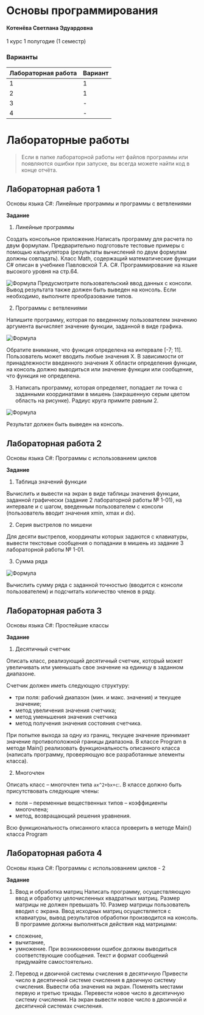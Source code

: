 # Основы программирования

#### Котенёва Светлана Эдуардовна

1 курс 1 полугодие (1 семестр)

### Варианты

| Лабораторная работа | Вариант |
| :------------------ | :------ |
| 1                   | 1       |
| 2                   | 1       |
| 3                   | -       |
| 4                   | -       |

# Лабораторные работы

> Если в папке лабораторной работы нет файлов программы или появляются ошибки при запуске, вы всегда можете найти код в конце отчёта.

## Лабораторная работа 1

Основы языка С#: Линейные программы и программы с ветвлениями

**Задание**

1. Линейные программы

Создать консольное приложение.Написать программу для расчета по двум формулам. Предварительно подготовьте тестовые примеры с помощью калькулятора (результаты вычислений по двум формулам должны совпадать). Класс Math, содержащий математические функции C# описан в учебнике Павловской Т.А. C#. Программирование на языке высокого уровня на стр.64.

![Формула](https://github.com/SSAU-gilera/bachelor-1-op/blob/main/src/img-task-1.1.jpg)
Предусмотрите пользовательский ввод данных с консоли. Вывод результата также должен быть выведен на консоль. Если необходимо, выполните преобразование типов.

2. Программы с ветвлениями

Напишите программу, которая по введенному пользователем значению аргумента вычисляет значение функции, заданной в виде графика.

![Формула](https://github.com/SSAU-gilera/bachelor-1-op/blob/main/src/img-task-1.2.jpg)

Обратите внимание, что функция определена на интервале [-7; 11].
Пользователь может вводить любые значения Х. В зависимости от принадлежности введенного значения Х области определения функции, на консоль должно выводиться или значение функции или сообщение, что функция не определена.

3. Написать программу, которая определяет, попадает ли точка с заданными координатами в мишень (закрашенную серым цветом область на рисунке). Радиус круга примите равным 2.

![Формула](https://github.com/SSAU-gilera/bachelor-1-op/blob/main/src/img-task-1.3.jpg)

Результат должен быть выведен на консоль.

## Лабораторная работа 2

Основы языка С#: Программы с использованием циклов

**Задание**

1. Таблица значений функции

Вычислить и вывести на экран в виде таблицы значения функции, заданной графически (задание 2 лабораторной работы № 1-01), на интервале и с шагом, введенным пользователем с консоли (пользователь вводит значения xmin, xmax и dx).

2. Серия выстрелов по мишени

Для десяти выстрелов, координаты которых задаются с клавиатуры, вывести текстовые сообщения о попадании в мишень из задание 3 лабораторной работы № 1-01.

3. Сумма ряда

![Формула](https://github.com/SSAU-gilera/bachelor-1-op/blob/main/src/img-task-2.3.jpg)

Вычислить сумму ряда с заданной точностью (вводится с консоли пользователем) и подсчитать количество членов в ряду.

## Лабораторная работа 3

Основы языка С#: Простейшие классы

**Задание**

1. Десятичный счетчик

Описать класс, реализующий десятичный счетчик, который может увеличивать или уменьшать свое значение на единицу в заданном диапазоне.

Счетчик должен иметь следующую структуру:

- три поля: рабочий диапазон (мин. и макс. значения) и текущее значение;
- метод увеличения значения счетчика;
- метод уменьшения значения счетчика
- метод получения значения состояния счетчика.

При попытке выхода за одну из границ, текущее значение принимает значение противоположной границы диапазона. В классе Program в методе Main() реализовать функциональность описанного класса (написать программу, проверяющую все разработанные элементы класса).

2. Многочлен

Описать класс – многочлен типа `ax^2+bx+c`:.
В классе должно быть присутствовать следующие члены:

- поля – переменные вещественных типов – коэффициенты многочлена;
- метод, возвращающий решения уравнения.

Всю функциональность описанного класса проверить в методе Main() класса Program

## Лабораторная работа 4

Основы языка С#: Программы с использованием циклов - 2

**Задание**

1. Ввод и обработка матриц
   Написать программу, осуществляющую ввод и обработку целочисленных квадратных матриц. Размер матрицы не должен превышать 10. Размер матрицы пользователь вводил с экрана. Ввод исходных матриц осуществляется с клавиатуры, вывод результатов обработки производится на консоль. В программе должны выполняться действия над матрицами:

- сложение,
- вычитание,
- умножение.
  При возникновении ошибок должны выводиться соответствующие сообщения. Текст и формат сообщений придумайте самостоятельно.

2. Перевод и двоичной системы счисления в десятичную
   Привести число в десятичной системе счисления в двоичную систему счисления.
   Вывести оба значения на экран.
   Поменять местами первую и третью триады.
   Перевести новое число в десятичную систему счисления.
   На экран вывести новое число в двоичной и десятичной системах счисления.
